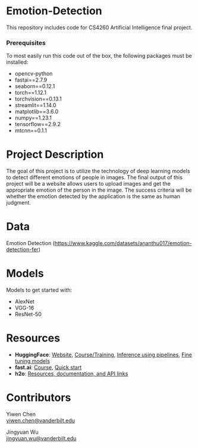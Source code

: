 # Emotion-Detection
This repository includes code for CS4260 Artificial Intelligence final project.


### Prerequisites
To most easily run this code out of the box, the following packages must be installed:
* opencv-python
* fastai==2.7.9
* seaborn==0.12.1
* torch==1.12.1
* torchvision==0.13.1
* streamlit==1.14.0
* matplotlib==3.6.0
* numpy==1.23.1
* tensorflow==2.9.2
* mtcnn==0.1.1


# Project Description
The goal of this project is to utilize the technology of deep learning models to detect different emotions of people in images. The final output of this project will be a website allows users to upload images and get the appropriate emotion of the person in the image. The success criteria will be whether the emotion detected by the application is the same as human judgment.


# Data
Emotion Detection (https://www.kaggle.com/datasets/ananthu017/emotion-detection-fer)


# Models
Models to get started with:
- AlexNet
- VGG-16
- ResNet-50


# Resources 
* **HuggingFace**: [Website](https://huggingface.co/transformers/index.html), [Course/Training](https://huggingface.co/course/chapter1), [Inference using pipelines](https://huggingface.co/transformers/task_summary.html), [Fine tuning models](https://huggingface.co/transformers/training.html)
* **fast.ai**: [Course](https://course.fast.ai/), [Quick start](https://docs.fast.ai/quick_start.html)
* **h2o**: [Resources, documentation, and API links](https://docs.h2o.ai/#h2o)


# Contributors

Yiwen Chen<br />
yiwen.chen@vanderbilt.edu

Jingyuan Wu<br />
jingyuan.wu@vanderbilt.edu
